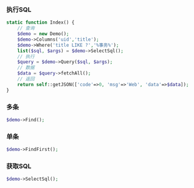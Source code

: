 ### 执行SQL
```php
static function Index() {
	// 查询
	$demo = new Demo();
	$demo->Columns('uid','title');
	$demo->Where('title LIKE ?','%事务%');
	list($sql, $args) = $demo->SelectSql();
	// 执行
	$query = $demo->Query($sql, $args);
	// 数据
	$data = $query->fetchAll();
	// 返回
	return self::getJSON(['code'=>0, 'msg'=>'Web', 'data'=>$data]);
}
```

### 多条
```php
$demo->Find();
```

### 单条
```php
$demo->FindFirst();
```

### 获取SQL
```php
$demo->SelectSql();
```